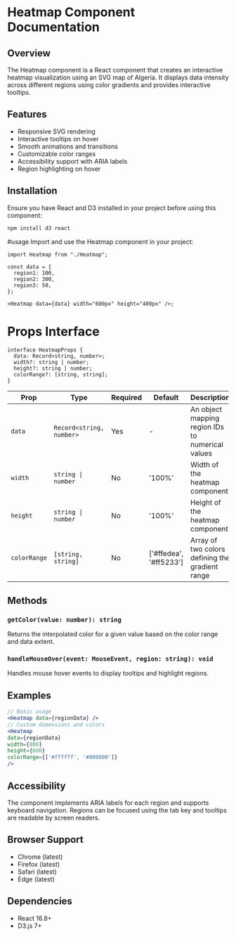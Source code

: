 # Heatmap Component Documentation

## Overview
The Heatmap component is a React component that creates an interactive heatmap visualization using an SVG map of Algeria. It displays data intensity across different regions using color gradients and provides interactive tooltips.

## Features
- Responsive SVG rendering
- Interactive tooltips on hover
- Smooth animations and transitions 
- Customizable color ranges
- Accessibility support with ARIA labels
- Region highlighting on hover

## Installation

Ensure you have React and D3 installed in your project before using this component:

```sh
npm install d3 react
```
#usage
Import and use the Heatmap component in your project:
```
import Heatmap from "./Heatmap";

const data = {
  region1: 100,
  region2: 300,
  region3: 50,
};

<Heatmap data={data} width="600px" height="400px" />;
```
# Props Interface
```
interface HeatmapProps {
  data: Record<string, number>;
  width?: string | number;
  height?: string | number;
  colorRange?: [string, string];
}
```

| Prop | Type | Required | Default | Description |
|------|------|----------|---------|-------------|
| `data` | `Record<string, number>` | Yes | - | An object mapping region IDs to numerical values |
| `width` | `string \| number` | No | '100%' | Width of the heatmap component |
| `height` | `string \| number` | No | '100%' | Height of the heatmap component |
| `colorRange` | `[string, string]` | No | ['#ffedea', '#ff5233'] | Array of two colors defining the gradient range |

## Methods

### `getColor(value: number): string`
Returns the interpolated color for a given value based on the color range and data extent.

### `handleMouseOver(event: MouseEvent, region: string): void`
Handles mouse hover events to display tooltips and highlight regions.

## Examples
```jsx
// Basic usage
<Heatmap data={regionData} />
// Custom dimensions and colors
<Heatmap
data={regionData}
width={800}
height={600}
colorRange={['#ffffff', '#000000']}
/>
```
## Accessibility

The component implements ARIA labels for each region and supports keyboard navigation. Regions can be focused using the tab key and tooltips are readable by screen readers.

## Browser Support

- Chrome (latest)
- Firefox (latest)
- Safari (latest)
- Edge (latest)

## Dependencies

- React 16.8+
- D3.js 7+
